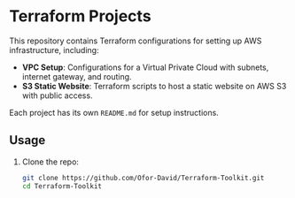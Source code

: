 # Terraform Projects

This repository contains Terraform configurations for setting up AWS infrastructure, including:

- **VPC Setup**: Configurations for a Virtual Private Cloud with subnets, internet gateway, and routing.
- **S3 Static Website**: Terraform scripts to host a static website on AWS S3 with public access.

Each project has its own `README.md` for setup instructions.

## Usage
1. Clone the repo:
   ```sh
   git clone https://github.com/Ofor-David/Terraform-Toolkit.git
   cd Terraform-Toolkit
   ```
